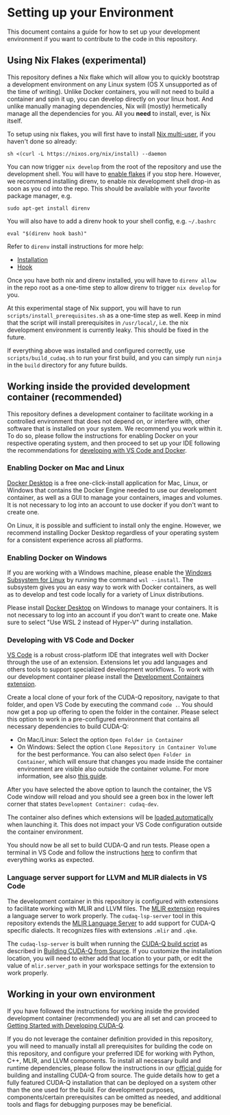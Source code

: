 # Setting up your Environment

This document contains a guide for how to set up your development environment if
you want to contribute to the code in this repository.

## Using Nix Flakes (experimental)

This repository defines a Nix flake which will allow you to quickly bootstrap a development environment on any Linux system (OS X unsupported as of the time of writing). Unlike Docker containers, you will not need to build a container and spin it up, you can develop directly on your linux host. And unlike manually managing dependencies, Nix will (mostly) hermetically manage all the dependencies for you. All you **need** to install, ever, is Nix itself.

To setup using nix flakes, you will first have to install [Nix multi-user](https://nixos.org/download/), if you haven't done so already:

```
sh <(curl -L https://nixos.org/nix/install) --daemon
```

You can now trigger `nix develop` from the root of the repository and use the development shell. You will have to [enable flakes](https://wiki.nixos.org/wiki/Flakes) if you stop here. However, we recommend installing direnv, to enable nix development shell drop-in as soon as you cd into the repo. This should be available with your favorite package manager, e.g.
```
sudo apt-get install direnv
```
You will also have to add a direnv hook to your shell config, e.g. `~/.bashrc`
```
eval "$(direnv hook bash)"
```
Refer to `direnv` install instructions for more help:
* [Installation](https://direnv.net/docs/installation.html)
* [Hook](https://direnv.net/docs/hook.html)

Once you have both nix and direnv installed, you will have to `direnv allow` in the repo root as a one-time step to allow direnv to trigger `nix develop` for you.

At this experimental stage of Nix support, you will have to run `scripts/install_prerequisites.sh` as a one-time step as well. Keep in mind that the script will install prerequisites in `/usr/local/`, i.e. the nix development environment is currently leaky. This should be fixed in the future.

If everything above was installed and configured correctly, use `scripts/build_cudaq.sh` to run your first build, and you can simply run `ninja` in the `build` directory for any future builds.

## Working inside the provided development container (recommended)

This repository defines a development container to facilitate working in a
controlled environment that does not depend on, or interfere with, other
software that is installed on your system. We recommend you work within it. To
do so, please follow the instructions for enabling Docker on your respective
operating system, and then proceed to set up your IDE following the
recommendations for [developing with VS Code and
Docker](#developing-with-vs-code-and-docker).

### Enabling Docker on Mac and Linux

[Docker Desktop][docker_desktop_install] is a free one-click-install application
for Mac, Linux, or Windows that contains the Docker Engine needed to use our
development container, as well as a GUI to manage your containers, images and
volumes. It is not necessary to log into an account to use docker if you don't
want to create one.

On Linux, it is possible and sufficient to install only the engine. However, we
recommend installing Docker Desktop regardless of your operating system for a
consistent experience across all platforms.

### Enabling Docker on Windows

If you are working with a Windows machine, please enable the [Windows Subsystem
for Linux][wsl] by running the command `wsl --install`. The subsystem gives you
an easy way to work with Docker containers, as well as to develop and test code
locally for a variety of Linux distributions.

Please install [Docker Desktop][docker_desktop_install] on Windows to manage
your containers. It is not necessary to log into an account if you don't want to
create one. Make sure to select "Use WSL 2 instead of Hyper-V" during
installation.

[wsl]: https://learn.microsoft.com/en-us/windows/wsl/install
[docker_desktop_install]: https://docs.docker.com/get-docker

### Developing with VS Code and Docker

[VS Code][vs_code] is a robust cross-platform IDE that integrates well with
Docker through the use of an extension. Extensions let you add languages and
others tools to support specialized development workflows. To work with our
development container please install the [Development Containers
extension][dev_container_extension].

Create a local clone of your fork of the CUDA-Q repository, navigate to that
folder, and open VS Code by executing the command `code .`. You should now get a
pop up offering to open the folder in the container. Please select this option
to work in a pre-configured environment that contains all necessary dependencies
to build CUDA-Q:

- On Mac/Linux: Select the option `Open Folder in Container`
- On Windows: Select the option `Clone Repository in Container Volume` for the
  best performance. You can also select `Open Folder in Container`, which will
  ensure that changes you made inside the container environment are visible also
  outside the container volume. For more information, see also [this
  guide][clone_in_container].

After you have selected the above option to launch the container, the VS Code
window will reload and you should see a green box in the lower left corner that
states `Development Container: cudaq-dev`.

The container also defines which extensions will be [loaded
automatically](.devcontainer/devcontainer.json) when launching it. This does not
impact your VS Code configuration outside the container environment.

You should now be all set to build CUDA-Q and run tests. Please open a terminal
in VS Code and follow the instructions [here](./Building.md) to confirm that
everything works as expected.

[vs_code]: https://code.visualstudio.com/download
[dev_container_extension]:
    https://marketplace.visualstudio.com/items?itemName=ms-vscode-remote.remote-containers

[clone_in_container]:
    https://code.visualstudio.com/docs/devcontainers/containers#_quick-start-open-a-git-repository-or-github-pr-in-an-isolated-container-volume

### Language server support for LLVM and MLIR dialects in VS Code

The development container in this repository is configured with extensions to
facilitate working with MLIR and LLVM files. The [MLIR
extension][mlir_extension] requires a language server to work properly. The
`cudaq-lsp-server` tool in this repository extends the [MLIR Language
Server](https://mlir.llvm.org/docs/Tools/MLIRLSP/) to add support for CUDA-Q
specific dialects. It recognizes files with extensions `.mlir` and `.qke`.

The `cudaq-lsp-server` is built when running the [CUDA-Q build
script](./scripts/build_cudaq.sh) as described in [Building CUDA-Q from
Source](./Building.md). If you customize the installation location, you will
need to either add that location to your path, or edit the value of
`mlir.server_path` in your workspace settings for the extension to work
properly.

[mlir_extension]:
    https://marketplace.visualstudio.com/items?itemName=llvm-vs-code-extensions.vscode-mlir

## Working in your own environment

If you have followed the instructions for working inside the provided
development container (recommended) you are all set and can proceed to [Getting
Started with Developing CUDA-Q](./Building.md).

If you do not leverage the container definition provided in this repository, you
will need to manually install all prerequisites for building the code on this
repository, and configure your preferred IDE for working with Python, C++, MLIR,
and LLVM components. To install all necessary build and runtime dependencies,
please follow the instructions in our [official guide][data_center_install] for
building and installing CUDA-Q from source. The guide details how to get a fully
featured CUDA-Q installation that can be deployed on a system other than the one
used for the build. For development purposes, components/certain prerequisites
can be omitted as needed, and additional tools and flags for debugging purposes
may be beneficial.

[data_center_install]:
    https://nvidia.github.io/cuda-quantum/latest/using/install/data_center_install.html
